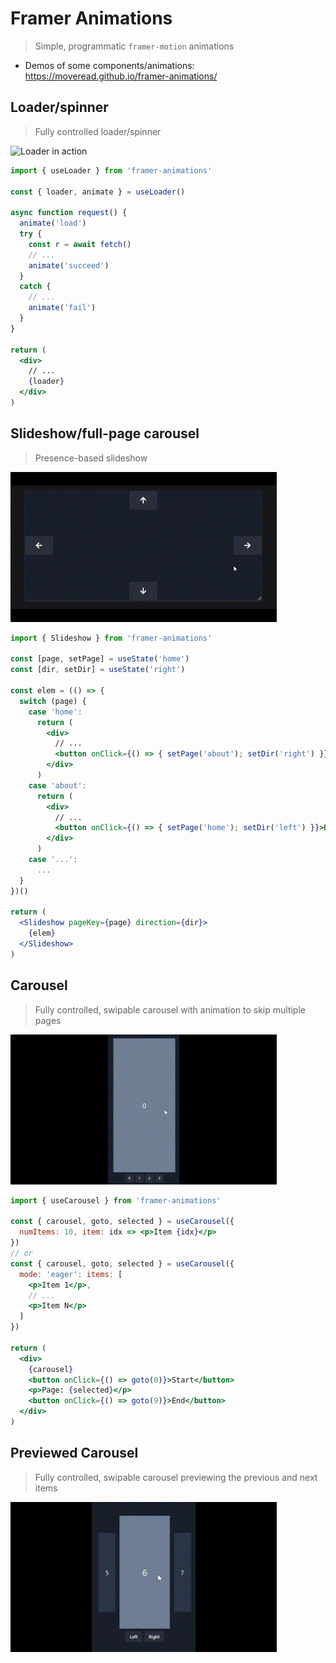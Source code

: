 # Framer Animations

> Simple, programmatic `framer-motion` animations

- Demos of some components/animations: https://moveread.github.io/framer-animations/

## Loader/spinner

> Fully controlled loader/spinner

![Loader in action](media/loader.gif)

```jsx
import { useLoader } from 'framer-animations'

const { loader, animate } = useLoader()

async function request() {
  animate('load')
  try {
    const r = await fetch()
    // ...
    animate('succeed')
  }
  catch {
    // ...
    animate('fail')
  }
}

return (
  <div>
    // ...
    {loader}
  </div>
)
```

## Slideshow/full-page carousel

> Presence-based slideshow

![Slideshow in action](media/slideshow.gif)

```jsx
import { Slideshow } from 'framer-animations'

const [page, setPage] = useState('home')
const [dir, setDir] = useState('right')

const elem = (() => {
  switch (page) {
    case 'home':
      return (
        <div>
          // ...
          <button onClick={() => { setPage('about'); setDir('right') }}>About</button>
        </div>
      )
    case 'about':
      return (
        <div>
          // ...
          <button onClick={() => { setPage('home'); setDir('left') }}>Back</button>
        </div>
      )
    case '...':
      ...
  }
})()

return (
  <Slideshow pageKey={page} direction={dir}>
    {elem}
  </Slideshow>
)
```

## Carousel

> Fully controlled, swipable carousel with animation to skip multiple pages

![Carousel in action](media/carousel.gif)

```jsx
import { useCarousel } from 'framer-animations'

const { carousel, goto, selected } = useCarousel({
  numItems: 10, item: idx => <p>Item {idx}</p>
})
// or
const { carousel, goto, selected } = useCarousel({
  mode: 'eager': items: [
    <p>Item 1</p>,
    // ...
    <p>Item N</p>
  ]
})

return (
  <div>
    {carousel}
    <button onClick={() => goto(0)}>Start</button>
    <p>Page: {selected}</p>
    <button onClick={() => goto(9)}>End</button>
  </div>
)
```

## Previewed Carousel

> Fully controlled, swipable carousel previewing the previous and next items

![Carousel in action](media/previewed-carousel.gif)